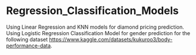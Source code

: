 # Regression_Classification_Models
Using Linear Regression and KNN models for diamond pricing prediction.
<br> Using Logistic Regression Classification Model for gender prediction for the following dataset https://www.kaggle.com/datasets/kukuroo3/body-performance-data.
